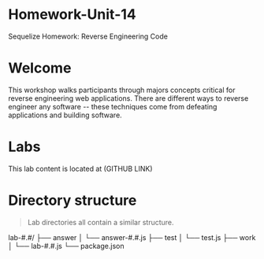 # Homework-Unit-14 
Sequelize Homework: Reverse Engineering Code

# Welcome

This workshop walks participants through majors concepts critical for reverse engineering web applications. There are different ways to reverse engineer any software -- these techniques come from defeating applications and building software.

# Labs

This lab content is located at (GITHUB LINK)

# Directory structure
> Lab directories all contain a similar structure.

lab-#.#/
├── answer
│   └── answer-#.#.js
├── test
│   └── test.js
├── work
│   └── lab-#.#.js
└── package.json
